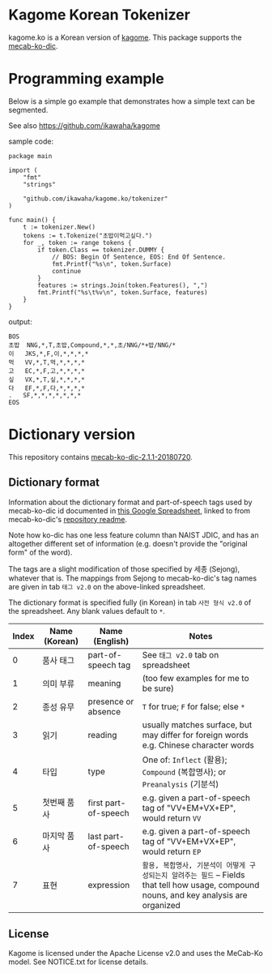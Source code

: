 Kagome Korean Tokenizer
===

kagome.ko is a Korean version of [kagome](https://github.com/ikawaha/kagome).
This package supports the [mecab-ko-dic](https://bitbucket.org/eunjeon/mecab-ko-dic/downloads/mecab-ko-dic-2.1.1-20180720.tar.gz).

# Programming example

Below is a simple go example that demonstrates how a simple text can be segmented.

See also https://github.com/ikawaha/kagome 


sample code:

```go:example
package main

import (
	"fmt"
	"strings"

	"github.com/ikawaha/kagome.ko/tokenizer"
)

func main() {
	t := tokenizer.New()
	tokens := t.Tokenize("초밥이먹고싶다.")
	for _, token := range tokens {
		if token.Class == tokenizer.DUMMY {
			// BOS: Begin Of Sentence, EOS: End Of Sentence.
			fmt.Printf("%s\n", token.Surface)
			continue
		}
		features := strings.Join(token.Features(), ",")
		fmt.Printf("%s\t%v\n", token.Surface, features)
	}
}
```

output:

```text:outputs
BOS
초밥	NNG,*,T,초밥,Compound,*,*,초/NNG/*+밥/NNG/*
이	JKS,*,F,이,*,*,*,*
먹	VV,*,T,먹,*,*,*,*
고	EC,*,F,고,*,*,*,*
싶	VX,*,T,싶,*,*,*,*
다	EF,*,F,다,*,*,*,*
.	SF,*,*,*,*,*,*,*
EOS
```
# Dictionary version

This repository contains [mecab-ko-dic-2.1.1-20180720](https://bitbucket.org/eunjeon/mecab-ko-dic/downloads/mecab-ko-dic-2.1.1-20180720.tar.gz).

## Dictionary format

Information about the dictionary format and part-of-speech tags used by mecab-ko-dic id documented in [this Google Spreadsheet](https://docs.google.com/spreadsheets/d/1-9blXKjtjeKZqsf4NzHeYJCrr49-nXeRF6D80udfcwY/edit#gid=589544265), linked to from mecab-ko-dic's [repository readme](https://bitbucket.org/eunjeon/mecab-ko-dic/src/master/README.md).

Note how ko-dic has one less feature column than NAIST JDIC, and has an altogether different set of information (e.g. doesn't provide the "original form" of the word).

The tags are a slight modification of those specified by 세종 (Sejong), whatever that is. The mappings from Sejong to mecab-ko-dic's tag names are given in tab `태그 v2.0` on the above-linked spreadsheet.

The dictionary format is specified fully (in Korean) in tab `사전 형식 v2.0` of the spreadsheet. Any blank values default to `*`.

| Index | Name (Korean) | Name (English) | Notes |
| --- | --- | --- | --- |
| 0 | 품사 태그 | part-of-speech tag | See `태그 v2.0` tab on spreadsheet  |
| 1 | 의미 부류 | meaning | (too few examples for me to be sure) |
| 2 | 종성 유무 | presence or absence | `T` for true; `F` for false; else `*` |
| 3 | 읽기 | reading | usually matches surface, but may differ for foreign words e.g. Chinese character words |
| 4 | 타입 | type | One of: `Inflect` (활용); `Compound` (복합명사); or `Preanalysis` (기분석) |
| 5 | 첫번째 품사 | first part-of-speech | e.g. given a part-of-speech tag of "VV+EM+VX+EP", would return `VV` |
| 6 | 마지막 품사 | last part-of-speech | e.g. given a part-of-speech tag of "VV+EM+VX+EP", would return `EP` |
| 7 | 표현 | expression | `활용, 복합명사, 기분석이 어떻게 구성되는지 알려주는 필드` – Fields that tell how usage, compound nouns, and key analysis are organized |

License
---
Kagome is licensed under the Apache License v2.0 and uses the MeCab-Ko model. See NOTICE.txt for license details.
